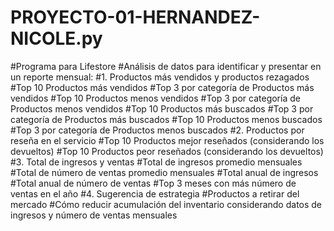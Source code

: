 # PROYECTO-01-HERNANDEZ-NICOLE.py
#Programa para Lifestore
#Análisis de datos para identificar y presentar en un reporte mensual:
  #1. Productos más vendidos y productos rezagados
    #Top 10 Productos más vendidos
    #Top 3 por categoría de Productos más vendidos
    #Top 10 Productos menos vendidos
    #Top 3 por categoría de Productos menos vendidos
    #Top 10 Productos más buscados
    #Top 3 por categoría de Productos más buscados
    #Top 10 Productos menos buscados
    #Top 3 por categoría de Productos menos buscados
  #2. Productos por reseña en el servicio
    #Top 10 Productos mejor reseñados (considerando los devueltos)
    #Top 10 Productos peor reseñados (considerando los devueltos)
  #3. Total de ingresos y ventas
    #Total de ingresos promedio mensuales
    #Total de número de ventas promedio mensuales
    #Total anual de ingresos
    #Total anual de número de ventas
    #Top 3 meses con más número de ventas en el año
  #4. Sugerencia de estrategia
    #Productos a retirar del mercado
    #Cómo reducir acumulación del inventario considerando datos de ingresos y número de ventas mensuales

